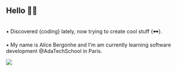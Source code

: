 ## Hello 🖖🏼
<br />
▪️ Discovered {coding} lately,
now trying to create cool stuff {🕶}.  
<br />

▪️ My name is Alice Bergonhe and I'm am currently learning software development @AdaTechSchool in Paris.


![](https://media.giphy.com/media/QWkuGmMgphvmE/giphy.gif)

